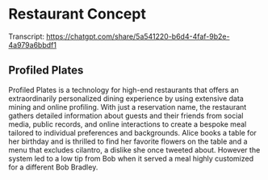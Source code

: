 # Restaurant Concept

Transcript: https://chatgpt.com/share/5a541220-b6d4-4faf-9b2e-4a979a6bbdf1



## Profiled Plates 

Profiled Plates is a technology for high-end restaurants that offers an extraordinarily personalized dining experience by using extensive data mining and online profiling. With just a reservation name, the restaurant gathers detailed information about guests and their friends from social media, public records, and online interactions to create a bespoke meal tailored to individual preferences and backgrounds. Alice books a table for her birthday and is thrilled to find her favorite flowers on the table and a menu that excludes cilantro, a dislike she once tweeted about. However the system led to a low tip from Bob when it served a meal highly customized for a different Bob Bradley. 